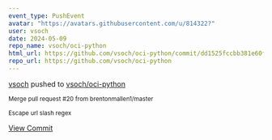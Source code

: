 ```yaml
---
event_type: PushEvent
avatar: "https://avatars.githubusercontent.com/u/814322?"
user: vsoch
date: 2024-05-09
repo_name: vsoch/oci-python
html_url: https://github.com/vsoch/oci-python/commit/dd1525fccbb381e60f06d6118cb18cf543eed6c1
repo_url: https://github.com/vsoch/oci-python
---
```


<a href='https://github.com/vsoch' target='_blank'>vsoch</a> pushed to <a href='https://github.com/vsoch/oci-python' target='_blank'>vsoch/oci-python</a>

<small>Merge pull request #20 from brentonmallen1/master

Escape url slash regex</small>

<a href='https://github.com/vsoch/oci-python/commit/dd1525fccbb381e60f06d6118cb18cf543eed6c1' target='_blank'>View Commit</a>